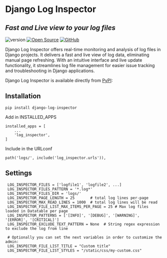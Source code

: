 # Django Log Inspector

## _Fast and Live view to your log files_

![version](https://img.shields.io/badge/version-0.0.3-blue.svg)
[![Open Source](https://badges.frapsoft.com/os/v1/open-source.svg?v=103)](https://opensource.org/)
<a href="https://github.com/peyzor/django-log-inspector"><img src="https://img.shields.io/badge/GitHub-100000?style=for-the-badge&logo=github&logoColor=white" alt="GitHub"/></a>

Django Log Inspector offers real-time monitoring and analysis of log files in Django projects.
It delivers a fast and live view of log data, eliminating manual page refreshing.
With an intuitive interface and live update functionality, it streamlines log file management for easier issue tracking
and troubleshooting in Django applications.

Django Log Inspector is available directly from <a href="https://pypi.org/project/django-log-inspector/">PyPI</a>:

## Installation

```
pip install django-log-inspector
```

Add in INSTALLED_APPS

```
installed_apps = [
    ...
    'log_inspector',
]
```

Include in the URLconf

```
path('logs/', include('log_inspector.urls')),
```


## Settings

```
 LOG_INSPECTOR_FILES = ['logfile1', 'logfile2', ...]
 LOG_INSPECTOR_FILES_PATTERN = '*.log*'
 LOG_INSPECTOR_FILES_DIR = 'logs/'
 LOG_INSPECTOR_PAGE_LENGTH = 25       # total log lines per-page
 LOG_INSPECTOR_MAX_READ_LINES = 1000  # total log lines will be read
 LOG_INSPECTOR_FILE_LIST_MAX_ITEMS_PER_PAGE = 25 # Max log files loaded in Datatable per page
 LOG_INSPECTOR_PATTERNS = ['[INFO]', '[DEBUG]', '[WARNING]', '[ERROR]', '[CRITICAL]']
 LOG_INSPECTOR_EXCLUDE_TEXT_PATTERN = None  # String regex expression to exclude the log from line

 # Optionally you can set the next variables in order to customize the admin:
 LOG_INSPECTOR_FILE_LIST_TITLE = "Custom title"
 LOG_INSPECTOR_FILE_LIST_STYLES = "/static/css/my-custom.css"
```